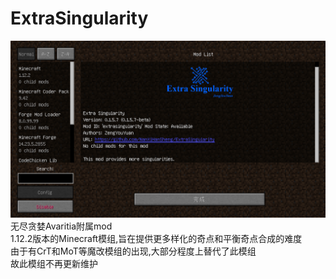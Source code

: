 # ExtraSingularity
![Image text](https://github.com/Lzhyrifx/ExtraSingularity/blob/master/Mod.png)
无尽贪婪Avaritia附属mod<br>
1.12.2版本的Minecraft模组,旨在提供更多样化的奇点和平衡奇点合成的难度<br>
由于有CrT和MoT等魔改模组的出现,大部分程度上替代了此模组<br>
故此模组不再更新维护
